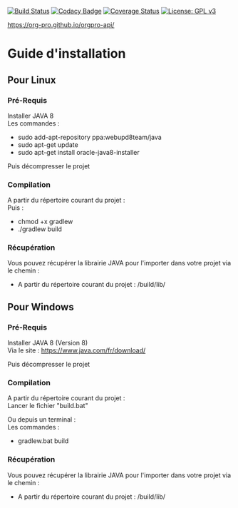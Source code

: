 [![Build Status](https://travis-ci.org/Org-Pro/orgpro-api.svg?branch=ajout-cout)](https://travis-ci.org/Org-Pro/orgpro-api)
[![Codacy Badge](https://api.codacy.com/project/badge/Grade/9648a5e072954637af782a8451d4d3cc)](https://www.codacy.com/app/Trellorg/orgpro-api?utm_source=github.com&amp;utm_medium=referral&amp;utm_content=Org-Pro/orgpro-api&amp;utm_campaign=Badge_Grade)
[![Coverage Status](https://coveralls.io/repos/github/Org-Pro/orgpro-api/badge.svg?branch=ajout-cout)](https://coveralls.io/github/Org-Pro/orgpro-api?branch=ajout-cout)
[![License: GPL v3](https://img.shields.io/badge/License-GPL%20v3-blue.svg)](https://github.com/CodeChillAlluna/code-chill/blob/master/LICENSE)

<https://org-pro.github.io/orgpro-api/>

# Guide d'installation

## Pour Linux

### Pré-Requis
Installer JAVA 8  
Les commandes :  
- sudo add-apt-repository ppa:webupd8team/java  
- sudo apt-get update  
- sudo apt-get install oracle-java8-installer  
 
Puis décompresser le projet
    
### Compilation
A partir du répertoire courant du projet :  
Puis :  
- chmod +x gradlew  
- ./gradlew build  

### Récupération
Vous pouvez récupérer la librairie JAVA pour l'importer dans votre projet via le chemin :  
- A partir du répertoire courant du projet : /build/lib/
    
## Pour Windows

### Pré-Requis
Installer JAVA 8 (Version 8)  
Via le site : <https://www.java.com/fr/download/>  

Puis décompresser le projet

### Compilation
A partir du répertoire courant du projet :  
Lancer le fichier "build.bat"  

Ou depuis un terminal :  
Les commandes :  
- gradlew.bat build

### Récupération
Vous pouvez récupérer la librairie JAVA pour l'importer dans votre projet via le chemin :  
- A partir du répertoire courant du projet : /build/lib/
